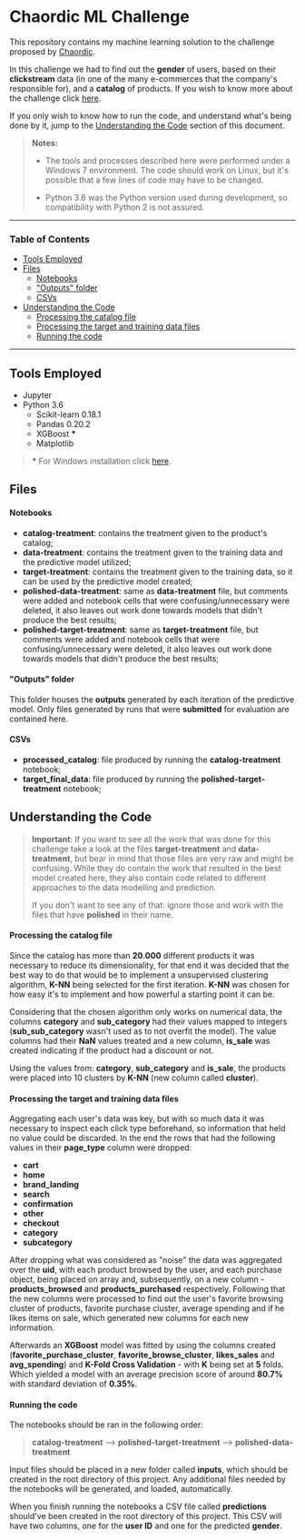 Chaordic ML Challenge
===================

This repository contains my machine learning solution to the challenge proposed by [Chaordic](https://www.chaordic.com.br/). 

In this challenge we had to find out the **gender** of users, based on their **clickstream** data (in one of the many e-commerces that the company's responsible for), and a **catalog** of products. If you wish to know more about the challenge click [here](https://chaordic.github.io/machinelearning-challenge/).

If you only wish to know how to run the code, and understand what's being done by it, jump to the [Understanding the Code](#understanding-the-code) section of this document.

> **Notes:**
>
> - The tools and processes described here were performed under a Windows 7 environment. The code should work on Linux, but it's possible that a few lines of code may have to be changed.
>
> - Python 3.6 was the Python version used during development, so compatibility with Python 2 is not assured.

----------

### Table of Contents

- [Tools Employed](#tools-employed)
- [Files](#files)
	- [Notebooks](#notebooks)
	- ["Outputs" folder](#"outputs"-folder)
	- [CSVs](#csvs)
- [Understanding the Code](#understanding-the-code)
	- [Processing the catalog file](#processing-the-catalog-file)
	- [Processing the target and training data files](#processing-the-target-and-training-data-files)
	- [Running the code](#running-the-code)

----------
Tools Employed
-------------

- Jupyter
- Python 3.6
	- Scikit-learn 0.18.1
	- Pandas 0.20.2
	- XGBoost **\***
	- Matplotlib


> **\*** For Windows installation click [here](https://www.ibm.com/developerworks/community/blogs/jfp/entry/Installing_XGBoost_For_Anaconda_on_Windows?lang=en).



Files
-------------------

#### Notebooks

 - **catalog-treatment**: contains the treatment given to the product's catalog;
 - **data-treatment**: contains the treatment given to the training data and the predictive model utilized;
 - **target-treatment**: contains the treatment given to the training data, so it can be used by the predictive model created;
 - **polished-data-treatment**: same as **data-treatment** file, but comments were added and notebook cells that were confusing/unnecessary were deleted, it also leaves out work done towards models that didn't produce the best results;
 - **polished-target-treatment**: same as **target-treatment** file, but comments were added and notebook cells that were confusing/unnecessary were deleted, it also leaves out work done towards models that didn't produce the best results;

#### "Outputs" folder

This folder houses the **outputs** generated by each iteration of the predictive model. Only files generated by runs that were **submitted** for evaluation are contained here.

#### CSVs

 - **processed_catalog**: file produced by running the **catalog-treatment** notebook;
 - **target_final_data**: file produced by running the **polished-target-treatment** notebook;



Understanding the Code
-------------------

> **Important**: If you want to see all the work that was done for this challenge take a look at the files **target-treatment** and **data-treatment**, but bear in mind that those files are very raw and might be confusing. While they do contain the work that resulted in the best model created here, they also contain code related to different approaches to the data modelling and prediction.
>
>If you don't want to see any of that: ignore those and work with the files that have **polished** in their name.

#### Processing the catalog file

Since the catalog has more than **20.000** different products it was necessary to reduce its dimensionality, for that end it was decided that the best way to do that would be to implement a unsupervised clustering algorithm, **K-NN** being selected for the first iteration. **K-NN** was chosen for how easy it's to implement and how powerful a starting point it can be.

Considering that the chosen algorithm only works on numerical data, the columns **category** and **sub_category** had their values mapped to integers (**sub_sub_category** wasn't used as to not overfit the model). The value columns had their **NaN** values treated and a new column, **is_sale** was created indicating if the product had a discount or not.

Using the values from: **category**, **sub_category** and **is_sale**, the products were placed into 10 clusters by **K-NN** (new column called **cluster**).

#### Processing the target and training data files

Aggregating each user's data was key, but with so much data it was necessary to inspect each click type beforehand, so information that held no value could be discarded. In the end the rows that had the following values in their **page_type** column were dropped:

 - **cart**
 - **home**
 - **brand_landing**
 - **search**
 - **confirmation**
 - **other**
 - **checkout**
 - **category**
 - **subcategory**

After dropping what was considered as "noise" the data was aggregated over the **uid**, with each product browsed by the user, and each purchase object, being placed on array and, subsequently, on a new column - **products_browsed** and **products_purchased** respectively. Following that the new columns were processed to find out the user's favorite browsing cluster of products, favorite purchase cluster, average spending and if he likes items on sale, which generated new columns for each new information.

Afterwards an **XGBoost** model was fitted by using the columns created (**favorite_purchase_cluster**, **favorite_browse_cluster**, **likes_sales** and **avg_spending**) and **K-Fold Cross Validation** - with **K** being set at **5** folds. Which yielded a model with an average precision score of around **80.7%** with standard deviation of **0.35%**.

#### Running the code

The notebooks should be ran in the following order:

> **catalog-treatment** --> **polished-target-treatment** --> **polished-data-treatment**

Input files should be placed in a new folder called **inputs**, which should be created in the root directory of this project. Any additional files needed by the notebooks will be generated, and loaded, automatically.

When you finish running the notebooks a CSV file called **predictions** should've been created in the root directory of this project. This CSV will have two columns, one for the **user ID** and one for the predicted **gender**.
